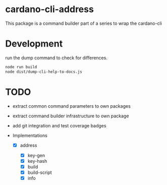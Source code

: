 # cardano-cli-address

This package is a command builder part of a series to wrap the cardano-cli

# Development

run the dump command to check for differences.

```bash
node run build
node dist/dump-cli-help-to-docs.js
```

# TODO

- extract common command parameters to own packages
- extract command builder infrastructure to own package
- add git integration and test coverage badges

- Implementations

  - [x] address

    - [x] key-gen
    - [x] key-hash
    - [x] build
    - [x] build-script
    - [x] info
